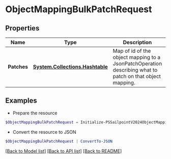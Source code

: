 # ObjectMappingBulkPatchRequest
## Properties

Name | Type | Description | Notes
------------ | ------------- | ------------- | -------------
**Patches** | [**System.Collections.Hashtable**](Array.md) | Map of id of the object mapping to a JsonPatchOperation describing what to patch on that object mapping. | 

## Examples

- Prepare the resource
```powershell
$ObjectMappingBulkPatchRequest = Initialize-PSSailpointV2024ObjectMappingBulkPatchRequest  -Patches {603b1a61-d03d-4ed1-864f-a508fbd1995d&#x3D;[{op&#x3D;replace, path&#x3D;/enabled, value&#x3D;true}], 00bece34-f50d-4227-8878-76f620b5a971&#x3D;[{op&#x3D;replace, path&#x3D;/targetValue, value&#x3D;New Target Value}]}
```

- Convert the resource to JSON
```powershell
$ObjectMappingBulkPatchRequest | ConvertTo-JSON
```

[[Back to Model list]](../README.md#documentation-for-models) [[Back to API list]](../README.md#documentation-for-api-endpoints) [[Back to README]](../README.md)

